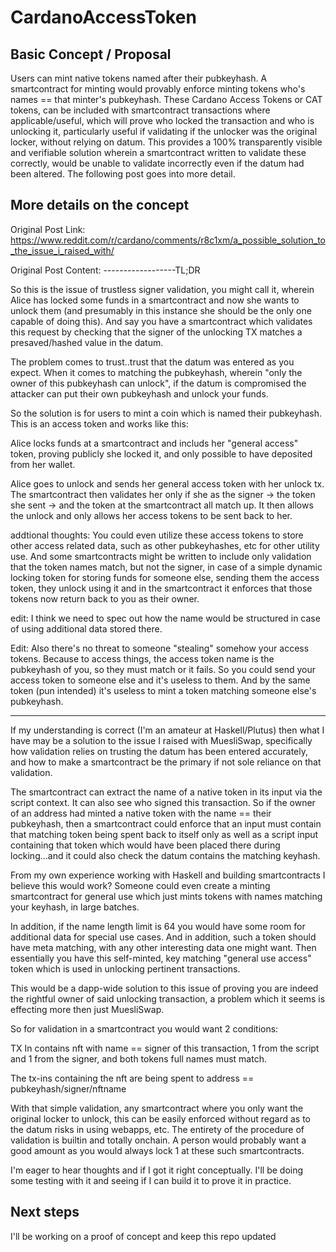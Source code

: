 # CardanoAccessToken

## Basic Concept / Proposal

Users can mint native tokens named after their pubkeyhash. A smartcontract for minting would provably enforce minting tokens who's names == that minter's pubkeyhash. These Cardano Access Tokens or CAT tokens, can be included with smartcontract transactions where applicable/useful, which will prove who locked the transaction and who is unlocking it, particularly useful if validating if the unlocker was the original locker, without relying on datum. This provides a 100% transparently visible and verifiable solution wherein a smartcontract written to validate these correctly, would be unable to validate incorrectly even if the datum had been altered.  The following post goes into more detail.

## More details on the concept

Original Post Link: https://www.reddit.com/r/cardano/comments/r8c1xm/a_possible_solution_to_the_issue_i_raised_with/


Original Post Content:
------------------TL;DR

So this is the issue of trustless signer validation, you might call it, wherein Alice has locked some funds in a smartcontract and now she wants to unlock them (and presumably in this instance she should be the only one capable of doing this). And say you have a smartcontract which validates this request by checking that the signer of the unlocking TX matches a presaved/hashed value in the datum.

The problem comes to trust..trust that the datum was entered as you expect. When it comes to matching the pubkeyhash, wherein "only the owner of this pubkeyhash can unlock", if the datum is compromised the attacker can put their own pubkeyhash and unlock your funds.

So the solution is for users to mint a coin which is named their pubkeyhash. This is an access token and works like this:

Alice locks funds at a smartcontract and includs her "general access" token, proving publicly she locked it, and only possible to have deposited from her wallet.

Alice goes to unlock and sends her general access token with her unlock tx. The smartcontract then validates her only if she as the signer -> the token she sent -> and the token at the smartcontract all match up. It then allows the unlock and only allows her access tokens to be sent back to her.

addtional thoughts: You could even utilize these access tokens to store other access related data, such as other pubkeyhashes, etc for other utility use. And some smartcontracts might be written to include only validation that the token names match, but not the signer, in case of a simple dynamic locking token for storing funds for someone else, sending them the access token, they unlock using it and in the smartcontract it enforces that those tokens now return back to you as their owner.

edit: I think we need to spec out how the name would be structured in case of using additional data stored there.

Edit: Also there's no threat to someone "stealing" somehow your access tokens. Because to access things, the access token name is the pubkeyhash of you, so they must match or it fails. So you could send your access token to someone else and it's useless to them. And by the same token (pun intended) it's useless to mint a token matching someone else's pubkeyhash.

----------------------

If my understanding is correct (I'm an amateur at Haskell/Plutus) then what I have may be a solution to the issue I raised with MuesliSwap, specifically how validation relies on trusting the datum has been entered accurately, and how to make a smartcontract be the primary if not sole reliance on that validation.

The smartcontract can extract the name of a native token in its input via the script context. It can also see who signed this transaction. So if the owner of an address had minted a native token with the name == their pubkeyhash, then a smartcontract could enforce that an input must contain that matching token being spent back to itself only as well as a script input containing that token which would have been placed there during locking...and it could also check the datum contains the matching keyhash.

From my own experience working with Haskell and building smartcontracts I believe this would work? Someone could even create a minting smartcontract for general use which just mints tokens with names matching your keyhash, in large batches.

In addition, if the name length limit is 64 you would have some room for additional data for special use cases. And in addition, such a token should have meta matching, with any other interesting data one might want. Then essentially you have this self-minted, key matching "general use access" token which is used in unlocking pertinent transactions.

This would be a dapp-wide solution to this issue of proving you are indeed the rightful owner of said unlocking transaction, a problem which it seems is effecting more then just MuesliSwap.

So for validation in a smartcontract you would want 2 conditions:

TX In contains nft with name == signer of this transaction, 1 from the script and 1 from the signer, and both tokens full names must match.

The tx-ins containing the nft are being spent to address == pubkeyhash/signer/nftname

With that simple validation, any smartcontract where you only want the original locker to unlock, this can be easily enforced without regard as to the datum risks in using webapps, etc. The entirety of the procedure of validation is builtin and totally onchain. A person would probably want a good amount as you would always lock 1 at these such smartcontracts.

I'm eager to hear thoughts and if I got it right conceptually. I'll be doing some testing with it and seeing if I can build it to prove it in practice.

## Next steps

I'll be working on a proof of concept and keep this repo updated 
